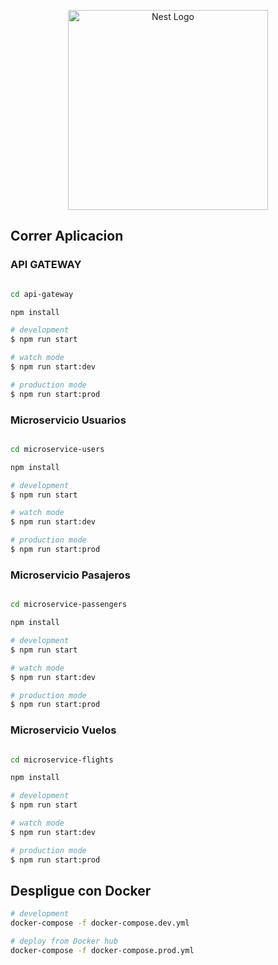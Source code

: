 <p align="center">
  <a href="http://nestjs.com/" target="blank"><img src="https://nestjs.com/img/logo_text.svg" width="320" alt="Nest Logo" /></a>
</p>

## Correr Aplicacion

### API GATEWAY

```bash

cd api-gateway

npm install 

# development
$ npm run start

# watch mode
$ npm run start:dev

# production mode
$ npm run start:prod
```

### Microservicio Usuarios

```bash

cd microservice-users

npm install 

# development
$ npm run start

# watch mode
$ npm run start:dev

# production mode
$ npm run start:prod
```

### Microservicio Pasajeros

```bash

cd microservice-passengers

npm install 

# development
$ npm run start

# watch mode
$ npm run start:dev

# production mode
$ npm run start:prod
```

### Microservicio Vuelos

```bash

cd microservice-flights

npm install 

# development
$ npm run start

# watch mode
$ npm run start:dev

# production mode
$ npm run start:prod
```
## Despligue con Docker

```bash
# development
docker-compose -f docker-compose.dev.yml

# deploy from Docker hub
docker-compose -f docker-compose.prod.yml
```